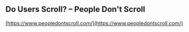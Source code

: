 ## Do Users Scroll? – People Don't Scroll
  
  [https://www.peopledontscroll.com/](https://www.peopledontscroll.com/)